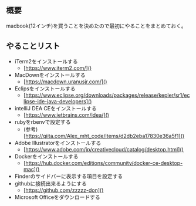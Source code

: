 ## 概要
macbook(12インチ)を買うことを決めたので最初にやることをまとめておく。
## やることリスト	
* iTerm2をインストールする
	* [https://www.iterm2.com/]()
* MacDownをインストールする
	* [https://macdown.uranusjr.com/]()
* Eclipsをインストールする
	* [https://www.eclipse.org/downloads/packages/release/kepler/sr1/eclipse-ide-java-developers]()
* intelliJ DEA CEをインストールする
	* [https://www.jetbrains.com/idea/]()
* rubyをrbenvで設定する
	* (参考) [https://qiita.com/Alex_mht_code/items/d2db2eba17830e36a5f1]()
* Adobe Illustratorをインストールする
	* [https://www.adobe.com/jp/creativecloud/catalog/desktop.html]() 
* Dockerをインストールする
	* [https://hub.docker.com/editions/community/docker-ce-desktop-mac]()
* Finderのサイドバーに表示する項目を設定する
* githubに接続出来るようにする
	* [https://github.com/zzzzz-don]()
* Microsoft Officeをダウンロードする